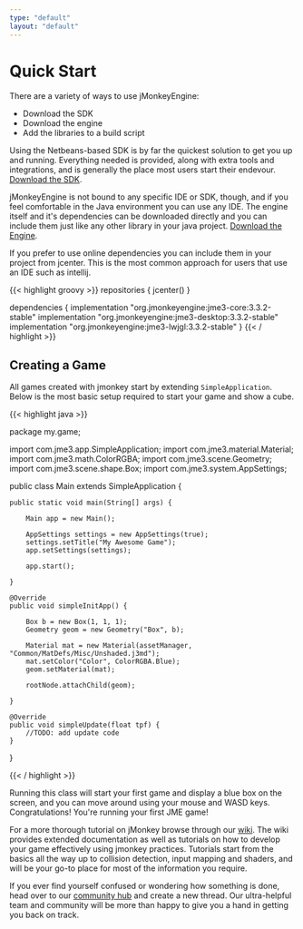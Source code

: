 ```yaml
---
type: "default"
layout: "default"
---
```


Quick Start
===

There are a variety of ways to use jMonkeyEngine:

* Download the SDK
* Download the engine
* Add the libraries to a build script

Using the Netbeans-based SDK is by far the quickest solution to get you up and running. Everything needed is provided, along with extra tools and integrations, and is generally the place most users start their endevour.
[Download the SDK](https://github.com/jMonkeyEngine/sdk/releases).

jMonkeyEngine is not bound to any specific IDE or SDK, though, and if you feel comfortable in the Java environment you can use any IDE. The engine itself and it's dependencies can be downloaded directly and you can include them just like any other library in your java project.
[Download the Engine](https://github.com/jMonkeyEngine/jmonkeyengine/releases).

If you prefer to use online dependencies you can include them in your project from jcenter. This is the most common approach for users that use an IDE such as intellij.

{{< highlight groovy >}}
repositories {
    jcenter()
}

dependencies {
    implementation "org.jmonkeyengine:jme3-core:3.3.2-stable"
    implementation "org.jmonkeyengine:jme3-desktop:3.3.2-stable"
    implementation "org.jmonkeyengine:jme3-lwjgl:3.3.2-stable"
}
{{< / highlight >}}

Creating a Game
--

All games created with jmonkey start by extending `SimpleApplication`. Below is the most basic setup required to start your game and show a cube.

{{< highlight java >}}

package my.game;

import com.jme3.app.SimpleApplication;
import com.jme3.material.Material;
import com.jme3.math.ColorRGBA;
import com.jme3.scene.Geometry;
import com.jme3.scene.shape.Box;
import com.jme3.system.AppSettings;

public class Main extends SimpleApplication {

    public static void main(String[] args) {

        Main app = new Main();

        AppSettings settings = new AppSettings(true);
        settings.setTitle("My Awesome Game");
        app.setSettings(settings);

        app.start();

    }

    @Override
    public void simpleInitApp() {

        Box b = new Box(1, 1, 1);
        Geometry geom = new Geometry("Box", b);

        Material mat = new Material(assetManager, "Common/MatDefs/Misc/Unshaded.j3md");
        mat.setColor("Color", ColorRGBA.Blue);
        geom.setMaterial(mat);

        rootNode.attachChild(geom);

    }

    @Override
    public void simpleUpdate(float tpf) {
        //TODO: add update code
    }

}

{{< / highlight >}}

Running this class will start your first game and display a blue box on the screen, and you can move around using your mouse and WASD keys. Congratulations! You're running your first JME game!

For a more thorough tutorial on jMonkey browse through our [wiki](https://wiki.jmonkeyengine.org). The wiki provides extended documentation as well as tutorials on how to develop your game effectively using jmonkey practices. Tutorials start from the basics all the way up to collision detection, input mapping and shaders, and will be your go-to place for most of the information you require.

If you ever find yourself confused or wondering how something is done, head over to our [community hub](https://hub.jmonkeyengine.org) and create a new thread. Our ultra-helpful team and community will be more than happy to give you a hand in getting you back on track.
